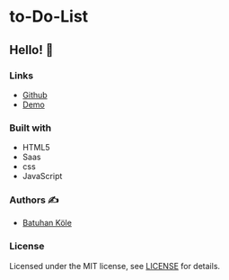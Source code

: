 
# to-Do-List

## Hello! 👋  



### Links

- [Github](https://github.com/batuhankole/asian-kitchen)
- [Demo](http://asian-kitchen-pi.vercel.app/)


### Built with 

- HTML5
- Saas
- css
- JavaScript



### Authors :writing_hand:

- [Batuhan Köle](https://github.com/batuhankole)


###  License 

Licensed under the MIT license, see [LICENSE](https://github.com/batuhankole/asian-kitchen/commit/6f3da005a30509535c9e00217946b3a6c8f7f83f) for details.

